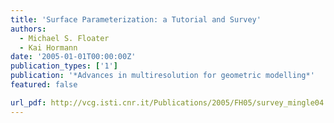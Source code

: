 ```yaml
---
title: 'Surface Parameterization: a Tutorial and Survey'
authors:
  - Michael S. Floater
  - Kai Hormann
date: '2005-01-01T00:00:00Z'
publication_types: ['1']
publication: '*Advances in multiresolution for geometric modelling*'
featured: false

url_pdf: http://vcg.isti.cnr.it/Publications/2005/FH05/survey_mingle04.pdf
---
```

